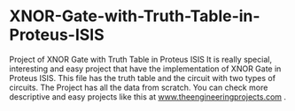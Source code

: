 # XNOR-Gate-with-Truth-Table-in-Proteus-ISIS
Project of XNOR Gate with Truth Table in Proteus ISIS
It is really special, interesting and easy project that have the implementation of XNOR Gate in Proteus ISIS. This file has the truth table and the circuit with two types of circuits. The Project has all the data from scratch. You can check more descriptive and easy projects like this at www.theengineeringprojects.com .
